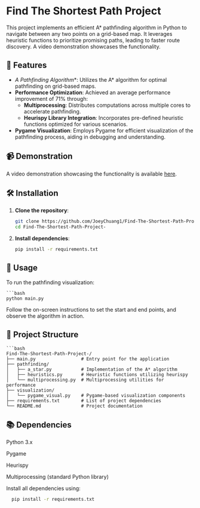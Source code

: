 # Find The Shortest Path Project

This project implements an efficient A* pathfinding algorithm in Python to navigate between any two points on a grid-based map. It leverages heuristic functions to prioritize promising paths, leading to faster route discovery. A video demonstration showcases the functionality.

## 🚀 Features

- **A* Pathfinding Algorithm**: Utilizes the A* algorithm for optimal pathfinding on grid-based maps.
- **Performance Optimization**: Achieved an average performance improvement of 71% through:
  - **Multiprocessing**: Distributes computations across multiple cores to accelerate pathfinding.
  - **Heurispy Library Integration**: Incorporates pre-defined heuristic functions optimized for various scenarios.
- **Pygame Visualization**: Employs Pygame for efficient visualization of the pathfinding process, aiding in debugging and understanding.

## 📹 Demonstration

A video demonstration showcasing the functionality is available [here](#).

## 🛠️ Installation

1. **Clone the repository**:

   ```bash
   git clone https://github.com/JoeyChuang1/Find-The-Shortest-Path-Project-.git
   cd Find-The-Shortest-Path-Project-

2. **Install dependencies**:

   ```bash
   pip install -r requirements.txt

## 🧪 Usage

To run the pathfinding visualization:

    ```bash
    python main.py
  

Follow the on-screen instructions to set the start and end points, and observe the algorithm in action.

## 📁 Project Structure

    ```bash
    Find-The-Shortest-Path-Project-/
    ├── main.py                 # Entry point for the application
    ├── pathfinding/
    │   ├── a_star.py           # Implementation of the A* algorithm
    │   ├── heuristics.py       # Heuristic functions utilizing heurispy
    │   └── multiprocessing.py  # Multiprocessing utilities for performance
    ├── visualization/
    │   └── pygame_visual.py    # Pygame-based visualization components
    ├── requirements.txt        # List of project dependencies
    └── README.md               # Project documentation

## 📚 Dependencies
  Python 3.x

  Pygame

  Heurispy

  Multiprocessing (standard Python library)

Install all dependencies using:
  ```bash
    pip install -r requirements.txt
